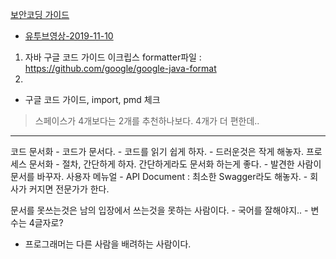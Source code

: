 

[보안코딩 가이드](http://yona.okdevtv.com/study/okdevtv/issue/19)

* [유투브영상-2019-11-10](https://www.youtube.com/watch?v=yU_-EUO5ohA&feature=push-sd&attr_tag=ro6QlfkDoF5QEL0m%3A6)


1. 자바 구글 코드 가이드 이크립스 formatter파일 : https://github.com/google/google-java-format
2. 

- 구글 코드 가이드, import, pmd 체크
> 스페이스가 4개보다는 2개를 추천하나보다. 4개가 더 편한데..

---

코드 문서화
    - 코드가 문서다.
    - 코드를 읽기 쉽게 하자.
    - 드러운것은 작게 해놓자.
프로세스 문서화
    - 절차, 간단하게 하자. 간단하게라도 문서화 하는게 좋다.
    - 발견한 사람이 문서를 바꾸자.
사용자 메뉴얼
    - API Document : 최소한 Swagger라도 해놓자.
        - 회사가 커지면 전문가가 한다.

문서를 못쓰는것은 남의 입장에서 쓰는것을 못하는 사람이다.
    - 국어를 잘해야지..
    - 변수는 4글자로?
* 프로그래머는 다른 사람을 배려하는 사람이다.

